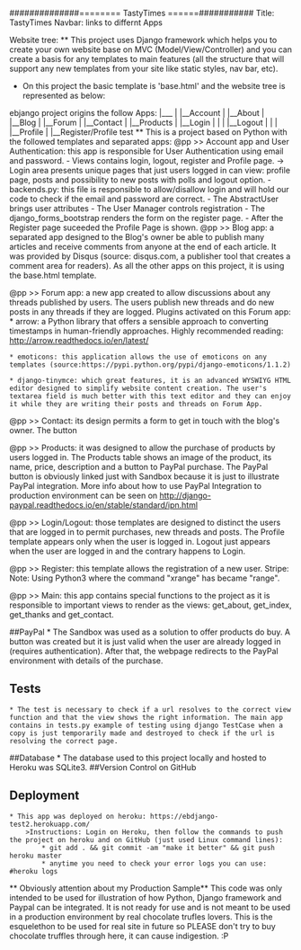 ##############======== TastyTimes ======###########
Title: TastyTimes
Navbar: links to differnt Apps

Website tree:
   ** This project uses Django framework which helps you to create your own website base on MVC (Model/View/Controller) and you can create a basis for any templates to main features (all the structure that will support any new templates from your site like static styles, nav bar, etc).
   * On this project the basic template is 'base.html' and the website tree is represented as below:

ebjango project origins the follow Apps:
   	  |___
   	      |
	   	  |__Account
	   	  |
	   	  |__About
	   	  |
	   	  |__Blog
	   	  |
	   	  |__Forum
	   	  |
	   	  |__Contact
	   	  |
	   	  |__Products
	   	  |
	   	  |__Login
	   	  |		|
	   	  |		|__Logout
	   	  |		|
	   	  |		|__Profile
	   	  |
	   	  |__Register/Profile
test
** This is a project based on Python with the followed templates and separated apps:
@pp >> Account app and User Authentication: this app is responsible for User Authentication using email and password.
	- Views contains login, logout, register and Profile page.
		-> Login area presents unique pages that just users logged in can view: profile page, posts and possibility to new posts with polls and logout option.
	- backends.py: this file is responsible to allow/disallow login and will hold our code to check if the email and password are correct.
	- The AbstractUser brings user attributes
	- The User Manager controls registration
	- The django_forms_bootstrap renders the form on the register page. 
	- After the Register page suceeded the Profile Page is shown.
@pp >> Blog app: a separated app designed to the Blog's owner be able to publish many articles and receive comments from anyone at the end of each article. It was provided by Disqus (source: disqus.com, a publisher tool that creates a comment area for readers).
As all the other apps on this project, it is using the base.html template. 

@pp >> Forum app: a new app created to allow discussions about any threads published by users. The users publish new threads and do new posts in any threads if they are logged.
Plugins activated on this Forum app:
    * arrow: a Python library that offers a sensible approach to converting timestamps in human-friendly approaches. Highly recommended reading: http://arrow.readthedocs.io/en/latest/

    * emoticons: this application allows the use of emoticons on any templates (source:https://pypi.python.org/pypi/django-emoticons/1.1.2)

    * django-tinymce: which great features, it is an advanced WYSWIYG HTML editor designed to simplify website content creation. The user's textarea field is much better with this text editor and they can enjoy it while they are writing their posts and threads on Forum App.

@pp >> Contact: its design permits a form to get in touch with the blog's owner. The button 

@pp >> Products: it was designed to allow the purchase of products by users logged in. The Products table shows an image of the product, its name, price, description and a button to PayPal purchase.
The PayPal button is obviously linked just with Sandbox because it is just to illustrate PayPal integration. More info about how to use PayPal Integration to production environment can be seen on http://django-paypal.readthedocs.io/en/stable/standard/ipn.html

@pp >> Login/Logout: those templates are designed to distinct the users that are logged in to permit purchases, new threads and posts. The Profile template appears only when the user is logged in. Logout just appears when the user are logged in and the contrary happens to Login.

@pp >> Register: this template allows the registration of a new user. Stripe: 
Note: Using Python3 where the command "xrange" has became "range".

@pp >> Main: this app contains special functions to the project as it is responsible to important views to render as the views: get_about, get_index, get_thanks and get_contact.

##PayPal
	* The Sandbox was used as a solution to offer products do buy. A button was created but it is just valid when the user are already logged in (requires authentication). After that, the webpage redirects to the PayPal environment with details of the purchase.

## Tests ##
	* The test is necessary to check if a url resolves to the correct view function and that the view shows the right information. The main app contains in tests.py example of testing using django TestCase when a copy is just temporarily made and destroyed to check if the url is resolving the correct page.

##Database
	* The database used to this project locally and hosted to Heroku was SQLite3.
##Version Control on GitHub

## Deployment ##
	* This app was deployed on heroku: https://ebdjango-test2.herokuapp.com/
		>Instructions: Login on Heroku, then follow the commands to push the project on heroku and on GitHub (just used Linux command lines):
			* git add . && git commit -am "make it better" && git push heroku master
			* anytime you need to check your error logs you can use: #heroku logs

** Obviously attention about my Production Sample**
This code was only intended to be used for illustration of how Python, Django framework and Paypal can be integrated. It is not ready for use and is not meant to be used in a production environment by real chocolate trufles lovers. This is the esquelethon to be used for real site in future so PLEASE don't try to buy chocolate truffles through here, it can cause indigestion. :P
